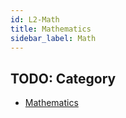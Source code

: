 ```yaml
---
id: L2-Math
title: Mathematics
sidebar_label: Math
---
```


## TODO: Category

- [Mathematics](L2-Math)